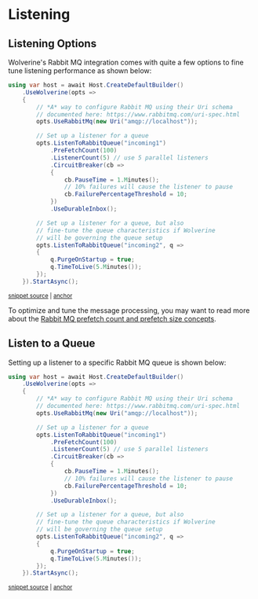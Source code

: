 # Listening


## Listening Options

Wolverine's Rabbit MQ integration comes with quite a few options to fine tune
listening performance as shown below:

<!-- snippet: sample_listening_to_rabbitmq_queue -->
<a id='snippet-sample_listening_to_rabbitmq_queue'></a>
```cs
using var host = await Host.CreateDefaultBuilder()
    .UseWolverine(opts =>
    {
        // *A* way to configure Rabbit MQ using their Uri schema
        // documented here: https://www.rabbitmq.com/uri-spec.html
        opts.UseRabbitMq(new Uri("amqp://localhost"));

        // Set up a listener for a queue
        opts.ListenToRabbitQueue("incoming1")
            .PreFetchCount(100)
            .ListenerCount(5) // use 5 parallel listeners
            .CircuitBreaker(cb =>
            {
                cb.PauseTime = 1.Minutes();
                // 10% failures will cause the listener to pause
                cb.FailurePercentageThreshold = 10;
            })
            .UseDurableInbox();

        // Set up a listener for a queue, but also
        // fine-tune the queue characteristics if Wolverine
        // will be governing the queue setup
        opts.ListenToRabbitQueue("incoming2", q =>
        {
            q.PurgeOnStartup = true;
            q.TimeToLive(5.Minutes());
        });
    }).StartAsync();
```
<sup><a href='https://github.com/JasperFx/wolverine/blob/main/src/Transports/RabbitMQ/Wolverine.RabbitMQ.Tests/Samples.cs#L155-L186' title='Snippet source file'>snippet source</a> | <a href='#snippet-sample_listening_to_rabbitmq_queue' title='Start of snippet'>anchor</a></sup>
<!-- endSnippet -->

To optimize and tune the message processing, you may want to read more about the [Rabbit MQ prefetch count and prefetch
size concepts](https://www.cloudamqp.com/blog/how-to-optimize-the-rabbitmq-prefetch-count.html).

## Listen to a Queue

Setting up a listener to a specific Rabbit MQ queue is shown below:

<!-- snippet: sample_listening_to_rabbitmq_queue -->
<a id='snippet-sample_listening_to_rabbitmq_queue'></a>
```cs
using var host = await Host.CreateDefaultBuilder()
    .UseWolverine(opts =>
    {
        // *A* way to configure Rabbit MQ using their Uri schema
        // documented here: https://www.rabbitmq.com/uri-spec.html
        opts.UseRabbitMq(new Uri("amqp://localhost"));

        // Set up a listener for a queue
        opts.ListenToRabbitQueue("incoming1")
            .PreFetchCount(100)
            .ListenerCount(5) // use 5 parallel listeners
            .CircuitBreaker(cb =>
            {
                cb.PauseTime = 1.Minutes();
                // 10% failures will cause the listener to pause
                cb.FailurePercentageThreshold = 10;
            })
            .UseDurableInbox();

        // Set up a listener for a queue, but also
        // fine-tune the queue characteristics if Wolverine
        // will be governing the queue setup
        opts.ListenToRabbitQueue("incoming2", q =>
        {
            q.PurgeOnStartup = true;
            q.TimeToLive(5.Minutes());
        });
    }).StartAsync();
```
<sup><a href='https://github.com/JasperFx/wolverine/blob/main/src/Transports/RabbitMQ/Wolverine.RabbitMQ.Tests/Samples.cs#L155-L186' title='Snippet source file'>snippet source</a> | <a href='#snippet-sample_listening_to_rabbitmq_queue' title='Start of snippet'>anchor</a></sup>
<!-- endSnippet -->
